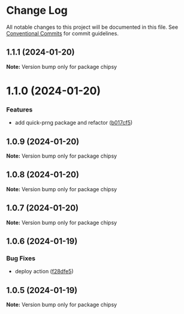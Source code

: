 # Change Log

All notable changes to this project will be documented in this file.
See [Conventional Commits](https://conventionalcommits.org) for commit guidelines.

## 1.1.1 (2024-01-20)

**Note:** Version bump only for package chipsy





# 1.1.0 (2024-01-20)


### Features

* add quick-prng package and refactor ([b017cf5](https://github.com/lokesh-coder/chipsy/commit/b017cf52dc65387bf44b901e61c46ae02c69ff25))





## 1.0.9 (2024-01-20)

**Note:** Version bump only for package chipsy





## 1.0.8 (2024-01-20)

**Note:** Version bump only for package chipsy





## 1.0.7 (2024-01-20)

**Note:** Version bump only for package chipsy





## 1.0.6 (2024-01-19)


### Bug Fixes

* deploy action ([f28dfe5](https://github.com/lokesh-coder/chipsy/commit/f28dfe530eb84ec8c12640fb41d9f99056e98ec2))





## 1.0.5 (2024-01-19)

**Note:** Version bump only for package chipsy
